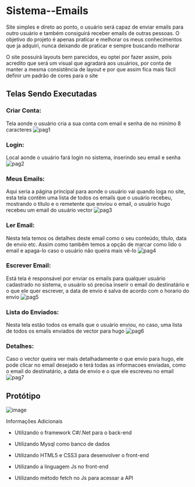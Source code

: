 # Sistema--Emails


Site simples e direto ao ponto, o usuário será capaz de enviar emails para outro usuário e também consiguirá receber emails de outras pessoas.
O objetivo do projeto é apenas praticar e melhorar os meus conhecimentos que ja adquiri, nunca deixando de praticar e sempre buscando melhorar

O site possuirá layouts bem parecidos, eu optei por fazer assim, pois acredito que será um visual que agradará aos usuários, por conta de manter 
a mesma consistência de layout e por que assim fica mais fácil definir um padrão de cores para o site

## Telas Sendo Executadas
  
  ### Criar Conta:
  Tela aonde o usuário cria a sua conta com email e senha de no minímo 8 caracteres
  ![pag1](https://user-images.githubusercontent.com/87936511/151437273-dc6a45ab-59f2-49eb-a85c-1139a31ab5af.jpg)

  ### Login:
  Local aonde o usuário fará login no sistema, inserindo seu email e senha 
  ![pag2](https://user-images.githubusercontent.com/87936511/151437379-f31ed605-a335-48e1-b94e-6f101907cb11.jpg)
  
  ### Meus Emails:
  Aqui seria a página principal para aonde o usuário vai quando loga no site, esta tela contêm uma lista de todos os emails que o usuário recebeu, mostrando o título e 
  o remetente que enviou o email, o usuário hugo recebeu um email do usuário vector
  ![pag3](https://user-images.githubusercontent.com/87936511/151437613-8677ebcf-240a-4cf6-a386-3b56bfa955d0.jpg)
  
  ### Ler Email:
  Nesta tela temos os detalhes deste email como o seu conteúdo, título, data de envio etc. Assim como tambêm temos a opção de marcar como lido o email e apaga-lo caso o 
  usuário não queira mais vê-lo
  ![pag4](https://user-images.githubusercontent.com/87936511/151437654-c7413bb0-1887-4382-932d-9f38f0176b04.jpg)

  ### Escrever Email:
  Está tela é responsável por enviar os emails para qualquer usuário cadastrado no sistema, o usuário só precisa inserir o email do destinatário e o que ele quer escrever,
  a data de envio é salva de acordo com o horario do envio
  ![pag5](https://user-images.githubusercontent.com/87936511/151438022-dda61948-cb8e-452b-8035-a65e4312c2e2.jpg)

  ### Lista do Enviados:
  Nesta tela estão todos os emails que o usuário enviou, no caso, uma lista de todos os emails enviados de vector para hugo
  ![pag6](https://user-images.githubusercontent.com/87936511/151438136-2387f916-fa8a-4b4d-8e7f-feddc2862388.jpg)
  
  ### Detalhes:
  Caso o vector queira ver mais detalhadamente o que envio para hugo, ele pode clicar no email desejado e terá todas as informacoes enviadas, 
  como o email do destinatário, a data de envio e o que ele escreveu no email
  ![pag7](https://user-images.githubusercontent.com/87936511/151438360-ae6e9237-b9b8-48f1-88be-b9bc04de563c.jpg)

## Protótipo

![image](https://user-images.githubusercontent.com/87936511/149671889-caa2add8-eac3-4863-9e4b-3ca22ff71640.png)

Informações Adicionais
  
- Utilizando o framework C#/.Net para o back-end
  
- Utilizando Mysql como banco de dados
  
- Utilizando HTML5 e CSS3 para desenvolver o front-end
  
- Utilizando a linguagem Js no front-end
  
- Utilizando método fetch no Js para acessar a API
